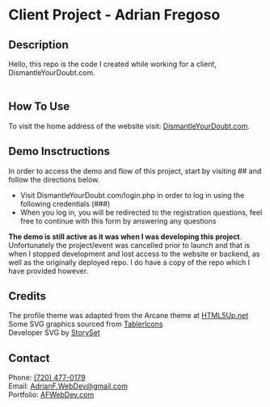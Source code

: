 # Client Project - Adrian Fregoso

## Description
<p>
    Hello, this repo is the code I created while working for a client, DismantleYourDoubt.com.<br><br>

</p>

## How To Use
<p>
    To visit the home address of the website visit: <a href="http://dismantleyourdoubt.com" target="_blank">DismantleYourDoubt.com</a>.
</p>
<p>

## Demo Insctructions 
In order to access the demo and flow of this project, start by visiting ## and follow the directions below.
- Visit DismantleYourDoubt.com/login.php in order to log in using the following credentials (###)
- When you log in, you will be redirected to the registration questions, feel free to continue with this form by answering any questions
</p>
<p>
    <b>The demo is still active as it was when I was developing this project</b>. Unfortunately the project/event was cancelled prior to launch and that is when I stopped development and lost access to the website or backend, as well as the originally deployed repo. I do have a copy of the repo which I have provided however.
</p>


## Credits
The profile theme was adapted from the Arcane theme at <a href="https://html5up.net" target="_blank">HTML5Up.net</a><br>
Some SVG graphics sourced from <a href="https://tablericons.com" target="_blank">TablerIcons</a><br>
Developer SVG by <a href="https://storyset.com/" target="_blank">StorySet</a>

## Contact
Phone: <a href="tel:720-477-0179">(720) 477-0179</a><br>
Email: AdrianF.WebDev@gmail.com<br>
Portfolio: <a href="http://afwebdev.com" target="_blank">AFWebDev.com</a>
